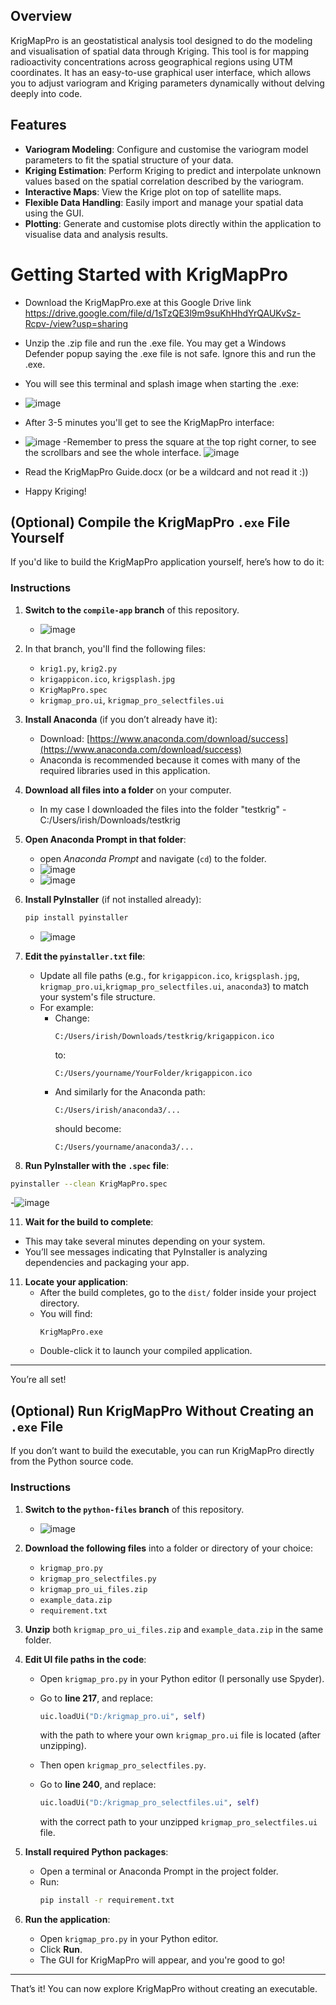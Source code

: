 

## Overview
KrigMapPro is an geostatistical analysis tool designed to do the modeling and visualisation of spatial data through Kriging. This tool is for mapping radioactivity concentrations across geographical regions using UTM coordinates. It has an easy-to-use graphical user interface, which allows you to adjust variogram and Kriging parameters dynamically without delving deeply into code.

## Features
- **Variogram Modeling**: Configure and customise the variogram model parameters to fit the spatial structure of your data.
- **Kriging Estimation**: Perform Kriging to predict and interpolate unknown values based on the spatial correlation described by the variogram.
- **Interactive Maps**: View the Krige plot on top of satellite maps.
- **Flexible Data Handling**: Easily import and manage your spatial data using the GUI.
- **Plotting**: Generate and customise plots directly within the application to visualise data and analysis results.

# Getting Started with KrigMapPro
- Download the KrigMapPro.exe at this Google Drive link https://drive.google.com/file/d/1sTzQE3l9m9suKhHhdYrQAUKvSz-Rcpv-/view?usp=sharing
- Unzip the .zip file and run the .exe file. You may get a Windows Defender popup saying the .exe file is not safe. Ignore this and run the .exe.
- You will see this terminal and splash image when starting the .exe:
- ![image](https://github.com/user-attachments/assets/af96c652-592a-4844-84d9-dc45fe187db8)
- After 3-5 minutes you'll get to see the KrigMapPro interface:
- ![image](https://github.com/user-attachments/assets/5ee64f48-4bce-447a-a5fa-61355bc7344c)
-Remember to press the square at the top right corner, to see the scrollbars and see the whole interface.
![image](https://github.com/user-attachments/assets/2c25fba2-9d1e-47cc-913f-3bce6d267e3c)

- Read the KrigMapPro Guide.docx (or be a wildcard and not read it :)) 
- Happy Kriging!


## (Optional) Compile the KrigMapPro `.exe` File Yourself

If you'd like to build the KrigMapPro application yourself, here’s how to do it:

### Instructions

1. **Switch to the `compile-app` branch** of this repository.
   - ![image](https://github.com/user-attachments/assets/3bdeee22-d634-42b1-8812-6d483bc391ab)


3. In that branch, you'll find the following files:
   - `krig1.py`, `krig2.py`
   - `krigappicon.ico`, `krigsplash.jpg`
   - `KrigMapPro.spec`
   - `krigmap_pro.ui`, `krigmap_pro_selectfiles.ui`

4. **Install Anaconda** (if you don’t already have it):
   - Download: [https://www.anaconda.com/download/success](https://www.anaconda.com/download/success)
   - Anaconda is recommended because it comes with many of the required libraries used in this application.

5. **Download all files into a  folder** on your computer.
   - In my case I downloaded the files into the folder "testkrig" -  C:/Users/irish/Downloads/testkrig

7. **Open Anaconda Prompt in that folder**:
   - open *Anaconda Prompt* and navigate (`cd`) to the folder.
   - ![image](https://github.com/user-attachments/assets/68567d10-424e-4853-aa25-a9ffbc5ffe93)
   - ![image](https://github.com/user-attachments/assets/974a10e9-9e45-4336-b5f9-3384f9a655aa)


8. **Install PyInstaller** (if not installed already):
   ```bash
   pip install pyinstaller
   ```
   - ![image](https://github.com/user-attachments/assets/37d34e35-ba5f-4440-b13c-12b5c52941d6)


9. **Edit the `pyinstaller.txt` file**:
   - Update all file paths (e.g., for `krigappicon.ico`, `krigsplash.jpg`, `krigmap_pro.ui`,`krigmap_pro_selectfiles.ui`, `anaconda3`) to match your system's file structure.
   - For example:
     - Change:
       ```
       C:/Users/irish/Downloads/testkrig/krigappicon.ico
       ```
       to:
       ```
       C:/Users/yourname/YourFolder/krigappicon.ico
       ```
     - And similarly for the Anaconda path:
       ```
       C:/Users/irish/anaconda3/...
       ```
       should become:
       ```
       C:/Users/yourname/anaconda3/...
       ```

10. **Run PyInstaller with the `.spec` file**:
   ```bash
   pyinstaller --clean KrigMapPro.spec
   ```
-![image](https://github.com/user-attachments/assets/d64640ca-5f66-475e-a3c4-361048345bea)


11. **Wait for the build to complete**:
   - This may take several minutes depending on your system.
   - You’ll see messages indicating that PyInstaller is analyzing dependencies and packaging your app.

11. **Locate your application**:
    - After the build completes, go to the `dist/` folder inside your project directory.
    - You will find:
      ```
      KrigMapPro.exe
      ```
    - Double-click it to launch your compiled application.

---

You’re all set! 









## (Optional) Run KrigMapPro Without Creating an `.exe` File

If you don’t want to build the executable, you can run KrigMapPro directly from the Python source code.
### Instructions

1. **Switch to the `python-files` branch** of this repository.
   - ![image](https://github.com/user-attachments/assets/29f54117-b963-46ad-8e63-1c1dd10f0324)



2. **Download the following files** into a folder or directory of your choice:
   - `krigmap_pro.py`
   - `krigmap_pro_selectfiles.py`
   - `krigmap_pro_ui_files.zip`
   - `example_data.zip`
   - `requirement.txt`

3. **Unzip** both `krigmap_pro_ui_files.zip` and `example_data.zip` in the same folder.

4. **Edit UI file paths in the code**:
   - Open `krigmap_pro.py` in your Python editor (I personally use Spyder).
   - Go to **line 217**, and replace:
     ```python
     uic.loadUi("D:/krigmap_pro.ui", self)
     ```
     with the path to where your own `krigmap_pro.ui` file is located (after unzipping).

   - Then open `krigmap_pro_selectfiles.py`.
   - Go to **line 240**, and replace:
     ```python
     uic.loadUi("D:/krigmap_pro_selectfiles.ui", self)
     ```
     with the correct path to your unzipped `krigmap_pro_selectfiles.ui` file.

5. **Install required Python packages**:
   - Open a terminal or Anaconda Prompt in the project folder.
   - Run:
     ```bash
     pip install -r requirement.txt
     ```

6. **Run the application**:
   - Open `krigmap_pro.py` in your Python editor.
   - Click **Run**.
   - The GUI for KrigMapPro will appear, and you're good to go!

---

That’s it! You can now explore KrigMapPro without creating an executable.

